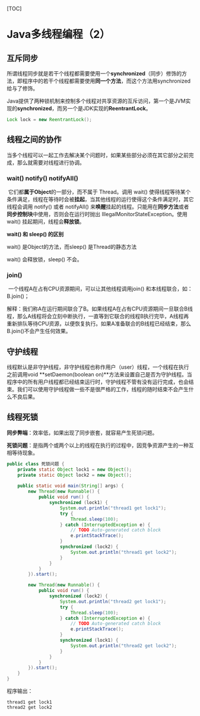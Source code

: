 [TOC]

# Java多线程编程（2）

## 互斥同步

​		所谓线程同步就是若干个线程都需要使用一个**synchronized**（同步）修饰的方法，即程序中的若干个线程都需要使用**同一个方法**，而这个方法用synchronized给与了修饰。

​		Java提供了两种锁机制来控制多个线程对共享资源的互斥访问，第一个是JVM实现的**synchronized**，而另一个是JDK实现的**ReentrantLock**。

```java
Lock lock = new ReentrantLock();
```

## 线程之间的协作

​		当多个线程可以一起工作去解决某个问题时，如果某些部分必须在其它部分之前完成，那么就需要对线程进行协调。

### wait() 	notify()	notifyAll()

​		它们都**属于Object**的一部分，而不属于 Thread。调用 wait() 使得线程等待某个条件满足，线程在等待时会被**挂起**，当其他线程的运行使得这个条件满足时，其它线程会调用 notify() 或者 notifyAll() 来**唤醒**挂起的线程。只能用在**同步方法**或者**同步控制块**中使用，否则会在运行时抛出 IllegalMonitorStateException。使用 wait() 挂起期间，线程会**释放锁**。

**wait() 和 sleep() 的区别**

wait() 是Object的方法，而sleep() 是Thread的静态方法

wait() 会释放锁，sleep() 不会。

### join()

​		一个线程A在占有CPU资源期间，可以让其他线程调用join() 和本线程联合，如：B.join()；

解释：我们称A在运行期间联合了B。如果线程A在占有CPU资源期间一旦联合B线程，那么A线程将会立刻中断执行，一直等到它联合的线程B执行完毕，A线程再重新排队等待CPU资源，以便恢复执行。如果A准备联合的B线程已经结束，那么B.join()不会产生任何效果。

## 守护线程

​		线程默认是非守护线程，非守护线程也称作用户（user）线程，一个线程在执行之前调用void **setDaemon(boolean on)**方法来设置自己是否为守护线程。当程序中的所有用户线程都已经结束运行时，守护线程不管有没有运行完成，也会结束。我们可以使用守护线程做一些不是很严格的工作，线程的随时结束不会产生什么不良后果。

## 线程死锁

**同步弊端**：效率低，如果出现了同步嵌套，就容易产生死锁问题。

**死锁问题**：是指两个或两个以上的线程在执行的过程中，因竞争资源产生的一种互相等待现象。

```java
public class 死锁问题 {
	private static Object lock1 = new Object();
	private static Object lock2 = new Object();
	
	public static void main(String[] args) {
		new Thread(new Runnable() {
			public void run() {
				synchronized (lock1) {
					System.out.println("thread1 get lock1");
					try {
						Thread.sleep(100);
					} catch (InterruptedException e) {
						// TODO Auto-generated catch block
						e.printStackTrace();
					}
					synchronized (lock2) {
						System.out.println("thread1 get lock2");
					}
				}
			}
		}).start();

		new Thread(new Runnable() {
			public void run() {
				synchronized (lock2) {
					System.out.println("thread2 get lock1");
					try {
						Thread.sleep(100);
					} catch (InterruptedException e) {
						// TODO Auto-generated catch block
						e.printStackTrace();
					}
					synchronized (lock1) {
						System.out.println("thread2 get lock2");
					}
				}
			}
		}).start();
	}
}
```

程序输出：

```
thread1 get lock1
thread2 get lock2
```

